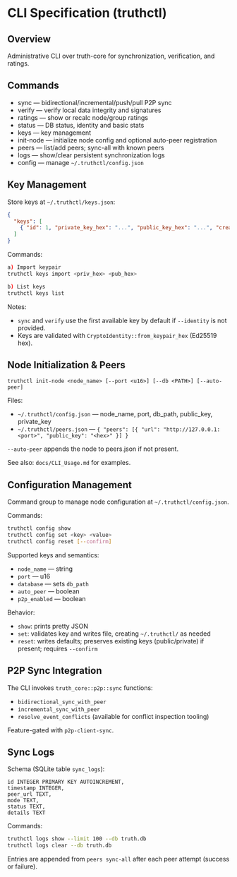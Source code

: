 # CLI Specification (truthctl)

## Overview
Administrative CLI over truth-core for synchronization, verification, and ratings.

## Commands
- sync — bidirectional/incremental/push/pull P2P sync
- verify — verify local data integrity and signatures
- ratings — show or recalc node/group ratings
- status — DB status, identity and basic stats
- keys — key management
- init-node — initialize node config and optional auto-peer registration
- peers — list/add peers; sync-all with known peers
- logs — show/clear persistent synchronization logs
 - config — manage `~/.truthctl/config.json`

## Key Management

Store keys at `~/.truthctl/keys.json`:
```json
{
  "keys": [
    { "id": 1, "private_key_hex": "...", "public_key_hex": "...", "created_at": "2025-10-06T09:00:00Z" }
  ]
}
```

Commands:
```bash
a) Import keypair
truthctl keys import <priv_hex> <pub_hex>

b) List keys
truthctl keys list
```

Notes:
- `sync` and `verify` use the first available key by default if `--identity` is not provided.
- Keys are validated with `CryptoIdentity::from_keypair_hex` (Ed25519 hex).

## Node Initialization & Peers
`truthctl init-node <node_name> [--port <u16>] [--db <PATH>] [--auto-peer]`

Files:
- `~/.truthctl/config.json` — node_name, port, db_path, public_key, private_key
- `~/.truthctl/peers.json` — `{ "peers": [{ "url": "http://127.0.0.1:<port>", "public_key": "<hex>" }] }`

`--auto-peer` appends the node to peers.json if not present.

See also: `docs/CLI_Usage.md` for examples.

## Configuration Management
Command group to manage node configuration at `~/.truthctl/config.json`.

Commands:
```bash
truthctl config show
truthctl config set <key> <value>
truthctl config reset [--confirm]
```

Supported keys and semantics:
- `node_name` — string
- `port` — u16
- `database` — sets `db_path`
- `auto_peer` — boolean
- `p2p_enabled` — boolean

Behavior:
- `show`: prints pretty JSON
- `set`: validates key and writes file, creating `~/.truthctl/` as needed
- `reset`: writes defaults; preserves existing keys (public/private) if present; requires `--confirm`

## P2P Sync Integration
The CLI invokes `truth_core::p2p::sync` functions:
- `bidirectional_sync_with_peer`
- `incremental_sync_with_peer`
- `resolve_event_conflicts` (available for conflict inspection tooling)

Feature-gated with `p2p-client-sync`.

## Sync Logs
Schema (SQLite table `sync_logs`):
```
id INTEGER PRIMARY KEY AUTOINCREMENT,
timestamp INTEGER,
peer_url TEXT,
mode TEXT,
status TEXT,
details TEXT
```

Commands:
```bash
truthctl logs show --limit 100 --db truth.db
truthctl logs clear --db truth.db
```
Entries are appended from `peers sync-all` after each peer attempt (success or failure).



